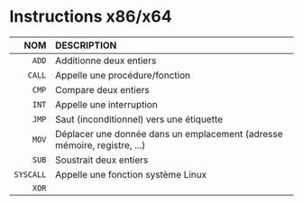 # Instructions x86/x64

|NOM|DESCRIPTION|
|--:|:--|
|`ADD`|Additionne deux entiers|
|`CALL`|Appelle une procédure/fonction|
|`CMP`|Compare deux entiers|
|`INT`|Appelle une interruption|
|`JMP`|Saut (inconditionnel) vers une étiquette|
|`MOV`|Déplacer une donnée dans un emplacement (adresse mémoire, registre, ...)|
|`SUB`|Soustrait deux entiers|
|`SYSCALL`|Appelle une fonction système Linux|
|`XOR`||
